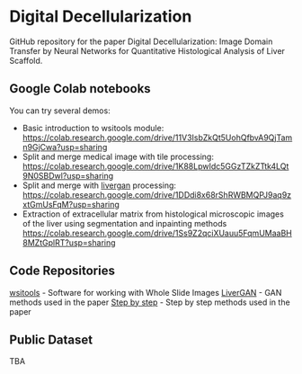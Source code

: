 # Digital Decellularization
GitHub repository for the paper Digital Decellularization: Image Domain Transfer by Neural Networks for Quantitative Histological Analysis of Liver Scaffold.

## Google Colab notebooks
You can try several demos:
* Basic introduction to wsitools module: https://colab.research.google.com/drive/11V3IsbZkQt5UohQfbvA9QjTamn9GjCwa?usp=sharing
* Split and merge medical image with tile processing: https://colab.research.google.com/drive/1K88LpwIdc5GGzTZkZTtk4LQt9N0SBDwl?usp=sharing
* Split and merge with [livergan](https://github.com/VaJavorek/livergan) processing: https://colab.research.google.com/drive/1DDdi8x68rShRWBMQPJ9aq9zxtGmUsFqM?usp=sharing
* Extraction of extracellular matrix from histological microscopic images of the liver using segmentation and inpainting methods https://colab.research.google.com/drive/1Ss9Z2qciXUauu5FqmUMaaBH8MZtGplRT?usp=sharing

## Code Repositories
[wsitools](https://github.com/mjirik/wsitools) - Software for working with Whole Slide Images
[LiverGAN](https://github.com/VaJavorek/livergan) - GAN methods used in the paper
[Step by step](https://github.com/janburian/Masters_thesis) - Step by step methods used in the paper

## Public Dataset
TBA
